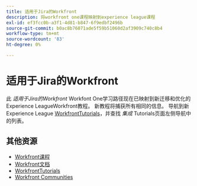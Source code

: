 ```yaml
---
title: 适用于Jira的Workfront
description: 将workfront one课程映射到experience league课程
exl-id: ef3fcc0b-a3f1-4d81-b847-6f9edbf2496b
source-git-commit: b0ac8b76071ade5f59b51060d2af3909c740c8b4
workflow-type: tm+mt
source-wordcount: '83'
ht-degree: 0%

---
```


# 适用于Jira的Workfront

此 *适用于Jira的Workfront* Workfont One学习路径现在已映射到新迁移和优化的Experience LeagueWorkfront教程。 新教程将捕获所有相同的信息。 导航到新Experience League [WorkfrontTutorials](https://experienceleague.adobe.com/docs/workfront-learn/tutorials-workfront/home.html)，并查找 *集成* Tutorials页面左侧导航中的列表。

## 其他资源

* [Workfront课程](https://experienceleague.adobe.com/?lang=en&amp;Solution=Workfront#courses)
* [Workfront文档](https://experienceleague.adobe.com/docs/workfront.html)
* [WorkfrontTutorials](https://experienceleague.adobe.com/docs/workfront-learn/tutorials-workfront/home.html)
* [Workfront Communities](https://experienceleaguecommunities.adobe.com/t5/workfront/ct-p/workfront)
